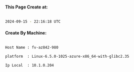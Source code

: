 
   
#### This Page Create at:

```bash

2024-09-15 - 22:16:18 UTC

```

#### Create By Machine:

```bash

Host Name : fv-az842-980

platform  : Linux-6.5.0-1025-azure-x86_64-with-glibc2.35

Ip Local  : 10.1.0.204

```

